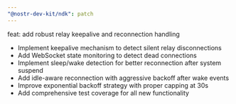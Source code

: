 ```yaml
---
"@nostr-dev-kit/ndk": patch
---
```


feat: add robust relay keepalive and reconnection handling

- Implement keepalive mechanism to detect silent relay disconnections
- Add WebSocket state monitoring to detect dead connections  
- Implement sleep/wake detection for better reconnection after system suspend
- Add idle-aware reconnection with aggressive backoff after wake events
- Improve exponential backoff strategy with proper capping at 30s
- Add comprehensive test coverage for all new functionality
